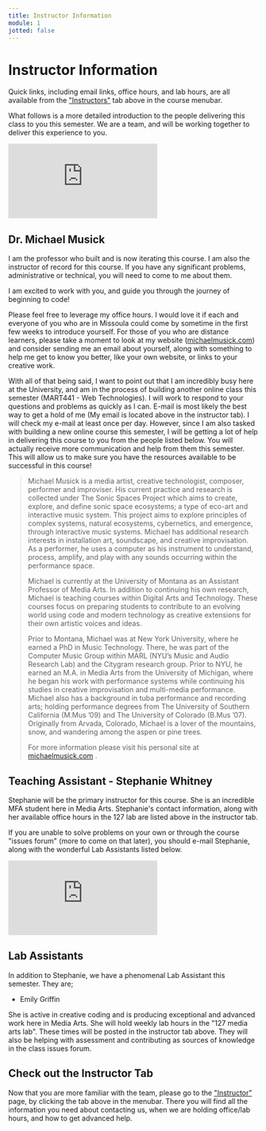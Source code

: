 ```yaml
---
title: Instructor Information
module: 1
jotted: false
---
```


# Instructor Information

Quick links, including email links, office hours, and lab hours, are all available from the ["Instructors"]({{site.baseurl}}/instructors/) tab above in the course menubar.

What follows is a more detailed introduction to the people delivering this class to you this semester. We are a team, and will be working together to deliver this experience to you.

<div class="embed-responsive embed-responsive-16by9"><iframe class="embed-responsive-item" src="https://www.youtube.com/embed/Fyqb7vTyMN4" frameborder="0" allowfullscreen></iframe></div>

## Dr. Michael Musick

I am the professor who built and is now iterating this course. I am also the instructor of record for this course. If you have any significant problems, administrative or technical, you will need to come to me about them.

I am excited to work with you, and guide you through the journey of beginning to code!

Please feel free to leverage my office hours. I would love it if each and everyone of you who are in Missoula could come by sometime in the first few weeks to introduce yourself. For those of you who are distance learners, please take a moment to look at my website ([michaelmusick.com](http://michaelmusick.com)) and consider sending me an email about yourself, along with something to help me get to know you better, like your own website, or links to your creative work.

With all of that being said, I want to point out that I am incredibly busy here at the University, and am in the process of building another online class this semester (MART441 - Web Technologies). I will work to respond to your questions and problems as quickly as I can. E-mail is most likely the best way to get a hold of me (My email is located above in the instructor tab). I will check my e-mail at least once per day. However, since I am also tasked with building a new online course this semester, I will be getting a lot of help in delivering this course to you from the people listed below. You will actually receive more communication and help from them this semester. This will allow us to make sure you have the resources available to be successful in this course!



> Michael Musick is a media artist, creative technologist, composer, performer and improviser.  His current practice and research is collected under The Sonic Spaces Project which aims to create, explore, and define sonic space ecosystems; a type of eco-art and interactive music system. This project aims to explore principles of complex systems, natural ecosystems, cybernetics, and emergence, through interactive music systems. Michael has additional research interests in installation art, soundscape, and creative improvisation. As a performer, he uses a computer as his instrument to understand, process, amplify, and play with any sounds occurring within the performance space.
>
> Michael is currently at the University of Montana as an Assistant Professor of Media Arts. In addition to continuing his own research, Michael is teaching courses within Digital Arts and Technology. These courses focus on preparing students to contribute to an evolving world using code and modern technology as creative extensions for their own artistic voices and ideas.
>
> Prior to Montana, Michael was at New York University, where he earned a PhD in Music Technology. There, he was part of the Computer Music Group within MARL (NYU’s Music and Audio Research Lab) and the Citygram research group.  Prior to NYU, he earned an M.A. in Media Arts from the University of Michigan, where he began his work with performance systems while continuing his studies in creative improvisation and multi-media performance.  Michael also has a background in tuba performance and recording arts; holding performance degrees from The University of Southern California (M.Mus ’09) and The University of Colorado (B.Mus ’07). Originally from Arvada, Colorado, Michael is a lover of the mountains, snow, and wandering among the aspen or pine trees.
>
> For more information please visit his personal site at [michaelmusick.com](http://michaelmusick.com) .



## Teaching Assistant - Stephanie Whitney

Stephanie will be the primary instructor for this course. She is an incredible MFA student here in Media Arts. Stephanie's contact information, along with her available office hours in the 127 lab are listed above in the instructor tab.

If you are unable to solve problems on your own or through the course "issues forum" (more to come on that later), you should e-mail Stephanie, along with the wonderful Lab Assistants listed below.

<div class="embed-responsive embed-responsive-16by9"><iframe class="embed-responsive-item" src="https://www.youtube.com/embed/bpTG50Tc5ms" frameborder="0" allowfullscreen></iframe></div>


## Lab Assistants

In addition to Stephanie, we have a phenomenal Lab Assistant this semester. They are;

- Emily Griffin

She is active in creative coding and is producing exceptional and advanced work here in Media Arts. She will hold weekly lab hours in the "127 media arts lab". These times will be posted in the instructor tab above. They will also be helping with assessment and contributing as sources of knowledge in the class issues forum.

<!-- videos -->


## Check out the Instructor Tab

Now that you are more familiar with the team, please go to the ["Instructor"]({{site.baseurl}}/instructors/) page, by clicking the tab above in the menubar. There you will find all the information you need about contacting us, when we are holding office/lab hours, and how to get advanced help.
